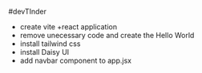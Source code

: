 #devTInder

- create vite +react application
- remove unecessary code and create the Hello World
- install tailwind css 
- install Daisy UI
- add navbar component to app.jsx
